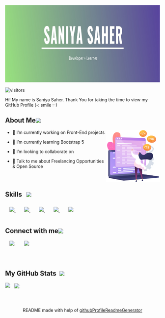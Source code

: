 <div align="center">
<img width="100%" height = "250px" src="img/header.jpg" alt="cover" />
</div>
<!-- 
<h1> Hello < Developers /> <img src = "https://raw.githubusercontent.com/MartinHeinz/MartinHeinz/master/wave.gif" width = 50px> </h1> -->
<p align='center'>

![visitors](https://visitor-badge.glitch.me/badge?page_id=saniyasaher20.saniyasaher20)

<div size='20px'> Hi! My name is Saniya Saher. Thank You for taking the time to view my GitHub Profile (-: smile :-)
</div>

<h2 style="display:flex; flex-direction:row;align-items:center"> About Me <img src = "img/giphy.webp" width = 15%> </h2> 

<img width="35%" align="right" alt="Github" src="img/codingGirl.png" />


- 🔭 I’m currently working on Front-End projects

- 🌱 I’m currently learning Bootstrap 5 

- 👯 I’m looking to collaborate on  

- 💬 Talk to me about Freelancing Opportunities & Open Source 

<br />
<h2 style="display:flex; flex-direction:row;align-items:center;"> Skills <img src = "https://media2.giphy.com/media/QssGEmpkyEOhBCb7e1/giphy.gif?cid=ecf05e47a0n3gi1bfqntqmob8g9aid1oyj2wr3ds3mg700bl&rid=giphy.gif" width = "50px" style="padding:0.7em;"> </h2>
<a style="padding:0 1em;" href= https://github.com/saniyasaher20?tab=repositories&q=&type=&language=html&sort= > <img width ='32px' src ='https://raw.githubusercontent.com/rahulbanerjee26/githubAboutMeGenerator/main/icons/html.svg'> </a>
<a style="padding:0 1em;" href= https://github.com/saniyasaher20?tab=repositories&q=&type=&language=css&sort= > <img width ='32px' src ='https://raw.githubusercontent.com/rahulbanerjee26/githubAboutMeGenerator/main/icons/css.svg'> </a>
<a style="padding:0 1em;" href= https://github.com/saniyasaher20?tab=repositories&q=&type=&language=git&sort= > <img width ='32px' src ='https://raw.githubusercontent.com/rahulbanerjee26/githubAboutMeGenerator/main/icons/git.svg'> </a>
<a style="padding:0 1em;" href= https://github.com/saniyasaher20?tab=repositories&q=&type=&language=bootstrap&sort= > <img width ='32px' src ='https://raw.githubusercontent.com/rahulbanerjee26/githubAboutMeGenerator/main/icons/bootstrap.svg'> </a>
<a style="padding:0 1em;" href= https://github.com/saniyasaher20?tab=repositories&q=&type=&language=php&sort= > <img width ='32px' src ='https://raw.githubusercontent.com/rahulbanerjee26/githubAboutMeGenerator/main/icons/php.svg'> </a> <br /> <br />

<h2 style="display:flex;flex-direction:row;align-items:center;"> Connect with me <img src='https://raw.githubusercontent.com/ShahriarShafin/ShahriarShafin/main/Assets/handshake.gif' width = "100px" > </h2>
<a style="padding:1em;" href = 'https://www.linkedin.com/in/saniyasaher20'> <img width = '32px' align= 'center' src="https://raw.githubusercontent.com/rahulbanerjee26/githubAboutMeGenerator/main/icons/linked-in-alt.svg"/></a> 
<a style="padding:1em;" href = 'https://www.github.com/saniyasaher20'> <img width = '32px' align= 'center' src="https://raw.githubusercontent.com/rahulbanerjee26/githubAboutMeGenerator/main/icons/github.svg"/></a> 


 <br /> <br /> 
<h2 style="display:flex;flex-direction:row;align-items:center;"> My GitHub Stats &nbsp;<img src='https://media1.giphy.com/media/du3J3cXyzhj75IOgvA/giphy.gif?cid=ecf05e47x2g034i9pzwtzzsd3xgg2w9nr94t4tflbbgo3008&rid=giphy.gif' width='32px'> </h2>

<a href="https://github.com/anuraghazra/github-readme-stats">
<img align="left" src="https://github-readme-stats.vercel.app/api?username=saniyasaher20&count_private=true&show_icons=true&theme=tokyonight" />
</a>
<a style="padding:1em;" href="https://github.com/anuraghazra/convoychat">
<img align="center" src="https://github-readme-stats.vercel.app/api/top-langs/?username=saniyasaher20&theme=tokyonight" />
</a>

<br><br>
<footer align='center'>README made with help of <a href='https://github.com/rahulbanerjee26/githubProfileReadmeGenerator'>githubProfileReadmeGenerator</a> </footer>
